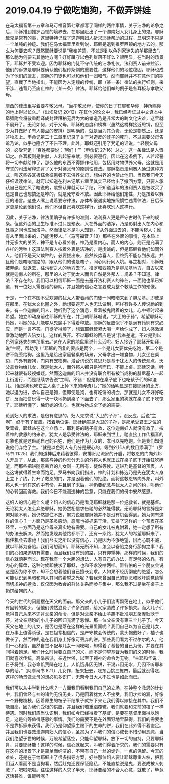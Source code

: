# 2019.04.19 宁做吃饱狗，不做弄饼娃

在马太福音第十五章和马可福音第七章都写了同样的两件事情，关于洁净的论争之后，耶稣推到推罗西顿的境界去，在那里赶出了一个迦南妇人女儿身上的鬼。耶稣赶鬼是常有的事，这里特特记载了这迦南妇人祈求耶稣帮助的过程，显明这不只是一个单纯的神迹。我们在马太福音里看到说，耶稣是退到推罗西顿的地方去的。那么为何要去呢？既然耶稣要说是“我奉差遣，不过是到以色列家迷失的羊那里去”，那么祂为何要去其他地方呢？好好蹲守以色列群落不好么？很明显，在当时的场景下，耶稣并不受欢迎。因为耶稣的门徒不守传统的洁净礼仪，法利赛人前来控诉，他们的诉求是耶稣要确认他们祖传条例的重要性，这样他们的地位稳固，耶稣也成为了他们的盟友，耶稣的门徒也可以和他们一团和气。然而耶稣并不在意他们的期望，直截了当地指出，不能因为人定规的传统，即（某一条）律法的执行细则，来干涉、违背乃至废止神的（某一条）律法。耶稣给他们举的例子是各耳板与孝敬父母。

摩西的律法里写着要孝敬父母。“当孝敬父母，使你的日子在耶和华你　神所赐你的地上得以长久。”（出埃及记 20:12）在其他的论文中，我已经考证过中文译本中牵强附会将敬重翻译成封建糟粕无后为大的孝道乃是非常大的跨文化灾难，这里就不展开了。无论如何，对于父母，耶稣的态度和榜样（虽然这榜样接近甩锅，但至少为其做好了有人接盘的安排）是明确的，就是当为其负责，无论是物质上，还是非物质上。申命记第二十二章里记录了关于对造反的娃子的死刑，不过需要父母告诉乃论，似乎也隐含了不告不理。此外，耶稣还引用了咒诅的话说，“‘轻慢父母的，必受咒诅！’百姓都要说：‘阿们！’”（申命记 27:16）总之，这一条律法是人皆知之。各耳板则是供献，人若起誓奉献，则必要遵行。因此在这条例下，人若起誓将一切奉献给神了，那么他的东西不得挪作他用，包括用财物供养父母。这就是用守誓的司法解释违背了关于对待父母的原则性律法。耶稣指责法利赛人通过这种方式，叫这些各耳板综合征患者不去供养父母，想供养的也禁止他们。当然我们今天仔细读读律法，就可以知道在利未记第五章里其实已经给出了撤回方案，只要人承认自己是抽风了瞎说的，献祭认罪就可以了结，不知道当年的法利赛人是被收买了还是自己也想搞还是咋的，就是死守着不放。因此耶稣给他们定性，乃是按着以赛亚的语言。这些人嘴上说着要守律法，身体却很诚实地按照惯性违背律法，日后保罗更是论到他们说，他们不但自己喜欢这样行，还喜欢别人这样行。

因此，关于洁净，律法里确乎有许多的准则，法利赛人更是严守古时传下来的规条。但这外面的卫生标准不过只是预表，人在外面的洁净，乃是影射出人在内心和处事之间也应当洁净。然而律法本是叫人知罪。“从外面进去的，不能污秽人；惟有从里面出来的，乃能污秽人。”（马可福音 7:18）那些在外面的事情，在本质上并无多大的关系，神不是专心看外貌，神乃是看内心，而人的内心，则正是充满了各样的污秽！这班法利赛人按着外表是洁净的，是虔诚的，但是耶稣看他们如同外人。他们不是天父栽种的，必要拔出来，虽然长势喜人，但终究不能存到永远。并且他们是瞎眼领路的，跟从他们的也是瞎子，同心同行同入坑。与之相对，耶稣既被弃绝，就退去，往污秽之人的地方去了。推罗和西顿乃是腓尼基地方，自古以来就是迦南人的所在，那里的人对于犹太人而言自然是外邦人：规条？不知道。律法？不存在的。我们可以相信耶稣一面是去避开法利赛人的锋芒，一面祂也早已知道，有一位妇人需要祂的帮助，并且她的信心之言要成为整个救赎工作的预像。

于是，一个在本国不受欢迎的犹太人带着祂的门徒一同暗暗来到了腓尼基。即使是在那里，在犹太文化圈之外，祂想要避开人也无法做到，照样有许多人传说祂的到来。有一位迦南的妇人，她听到了这个消息，看着被鬼附着的女儿，心中顿时起来希望。她立即动身前往耶稣的所在，并且朝耶稣喊说，“大卫的子孙”，希望耶稣可怜她，叫她的女儿能够从鬼魔手下得着释放。耶稣的反应似乎不是满有怜悯有求必应，而是一言不答。门徒听得烦了，想着耶稣赶紧大喝一声给你成了，妇人感激涕零激动地回去陪女儿，这样的展开。不过耶稣的回应是说“我奉差遣，不过是到以色列家迷失的羊那里去。”这在人家的地盘里说什么话呢。妇人接近了耶稣开始拜，说“主啊，帮助我！”耶稣的回复的要点是两个，一个是儿女要优先吃饱，第二个是饼不能丢给狗。这里乃是给出家庭餐桌的场景，父母拿出一堆食物，儿女坐在桌边，门外有野狗，门内有宠物狗。潜台词说的意思乃是基于犹太人的传统观点，天父拿食物给儿女，就是犹太人，而外邦人都只是狗而已，不能上桌。耶稣这话，听起来就很有歧视嫌疑。然而这迦南的妇人并没有联合所有被当成狗的腓尼基人一起上街游行，而是继续求告说“主啊，不错！但是狗在桌子底下也吃孩子们的碎渣儿。（但是狗也吃它主人桌子上掉下来的碎渣儿。）”她的话明显是在接耶稣的比方，她以退为进，承认自己是狗，但即使是狗，也有吃饼的机会，那就是儿女不好好吃饼，反而把饼玩得一块一块地扔到桌子下面去了，那么家里的狗就在桌子底下吃饱了。耶稣听懂了，稀奇她的信心，也就为她成全了她的需要。

论到妇人的求法，是很有意思的。妇人先求说“大卫的子孙”，没反应，后说“主啊”，终于有了反应。按着地位讲，耶稣确实是大卫的子孙，是那承受君王之位的受膏者，耶稣站在这个立场上，耶利哥的瞎子有救，这位迦南妇人就没有救了。按着神的救恩的约来讲，犹太人是承受律法的，耶稣来到世上，祂直接工作传福音的对象也就是这班祂自己的百姓，他们是作为儿女的，本可以先吃饱。但是我们知道说他们弃绝了主。“就是以色列人有几分是硬心的，等到外邦人的数目添满了”（罗马书 11:25）我们知道神后来藉着彼得，安排哥尼流家的开启，将救恩的门向外邦人开启了，从此，那些与神的约无分无关的外邦人也就正式在桌子底下开始狂吃碎渣，而那些把饼随意丢弃的儿女则一无所有，徒然等候。这饼乃是基督的预表，人吃这饼就得着生命而饱足。罗马书向我们指出，神的计划和拣选乃是先在犹太人身上立下了约，打开了救恩的门，并是因着他们的拒绝，而将这救恩转向外邦，叫外邦人也一同在这约中有份，并且到了末后，神仍要纪念与犹太人之间的约，叫他们的心转回而得救。我们今日不能测透神的旨意，只能在我们的份中安然感恩。

这妇人的信心是什么呢？妇人的信心乃是看见耶稣就是那一位拯救者，就是基督。无论犹太人怎么弃绝耶稣，她仍然相信求告祂的必然能得救。无论耶稣的言辞是如何对她不利，她仍然抓住不放，努力说服耶稣她并不是没有机会得到。她为何有这样的信心？一方面乃是圣灵感动，恶魔也被抓来干活，安排了这样的一个预表在圣经里，一方面乃是这位母亲真实地有需要。自己的女儿被鬼附着，她一定想了所有的办法去解决，然而她发现其他路都断了，还有一条路，犹太人的希望耶稣来了，抓住机会去求祂！我们今天之所以没有信心，乃是因为不够绝望，因而心既不诚，就以耶稣为备胎。我们可想而知，耶稣无所不知，怎会以备胎之身行舔狗之事？我们的心如果迫切有需要，而且我们没有别的路，只有仰望神，那样的时候，我们的信心就萌芽而长。现在我有一个大胆的想法，人有自己的办法，有足够的依靠，有内心的算盘，这种时候即使求了耶稣，也和不求没啥两样。雅各伯的三个朋友会说这是因为你不求，却不会想着他们自己擅长妄求。人如果不经历彻底的绝望，怎么可能认识到黑暗和刺入其间的希望之光呢？若我未曾因自己的罪恶和败坏感觉绝望而切求神的拯救，仅仅因为教会的群体关系而参与集中，那么我不过是坐在桌子上扔饼给狗的人。

今天的世代的问题摆在天父的面前。那父亲的小儿子们流离飘荡在地上，似乎他们有回转的兆头，但他们诚然浪费了许多资财，给父家造成了许多损失。而大儿子们觉得自己从来不违背父亲的命令，但是对父亲不给山羊羔不批准朋友聚餐耿耿于怀，对父亲期盼的小儿子的回归充满了忌惮。那一位父亲没有第三个儿子了。今天天父在地上的儿女，是否也是落在这样的光景里面呢？我们自己以为自己是儿女，在万事上值得骄傲，是在祖辈相信的，是严守教会传统的，蒙头帽戴好了，袖子也做长了，然而神的道在我们身上好像可丢弃的饼。那些我们看为不过尔尔的人，他们一心相信，虽然自觉不配与儿女一同吃喝，却得着了基督的自己为份，并要在其间得着饱足。我们什么时候要立自己的义，而不是仰望基督为我们的义的时候，我们就喜欢传统，高举宗派，亲近世俗，以至于视神的命令为无物。“主耶和华说：日子将到，我必命饥荒降在地上。人饥饿非因无饼，干渴非因无水，乃因不听耶和华的话。”（阿摩司书 8:11）儿女作，扭来扭去，吃东西挑三拣四，最后就没得吃，这样的场景做父母的想必见多识广，无奈今日大人不过也是如此而已。

我们可以从中学到什么呢？一方面我们看到我们自己的立场，在神整个救恩的计划中，我们曾经与神的诸约无份无关，乃是因着犹太人不接受，我们才捡的漏，好像一个野橄榄枝，因着原生的枝子不结果子就拧下来让我们得以嫁接在其中。我们不能自高，因为我们受根的供应，并且我们若重蹈覆辙，我们就要和先前的枝子一样待遇。同时我们应当认识到，我们如今已经得着了基督，是要在基督里面得以饱足，这是何等值得感恩的事情。我们的需要不是在外面野地里获得，我们的需要也不是靠拆家来获得，我们乃是仰望家主赐下的生命的饼，我们在此外得不着饱足。并且我们也要效法迦南妇人的信心，圣灵为了叫我们的信心成长不惜动用恶魔，当我们绝望于世的时候，万般希望落空，只能仰望耶稣，放下一切的自持，只要耶稣肯，只要耶稣能！这样的时候，信心就起来，叫我们得着所求的。我们的需要只有在这样的场景下才是简单而纯洁的，不带有自己一丝的诡诈，一点的保留。今天的难处，还是在于给耶稣出了很多指导方案，好些那位妇人要让耶稣尊重人权，把我们当人看而不是当狗看，然后赶鬼还要保证隐私，不能直接说是鬼，要说成被人刺激了，吧啦吧啦。往往这样的人求了半天，耶稣要给的不合人心意，就散了，毕竟这话甚难，谁能听呢？